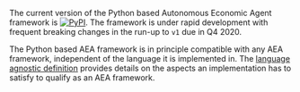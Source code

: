 The current version of the Python based Autonomous Economic Agent framework is <a href="https://img.shields.io/pypi/v/aea"><img alt="PyPI" src="https://img.shields.io/pypi/v/aea"></a>. The framework is under rapid development with frequent breaking changes in the run-up to `v1` due in Q4 2020.

The Python based AEA framework is in principle compatible with any AEA framework, independent of the language it is implemented in. The <a href="../language-agnostic-definition/">language agnostic definition</a> provides details on the aspects an implementation has to satisfy to qualify as an AEA framework.
